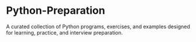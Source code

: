 # Python-Preparation
A curated collection of Python programs, exercises, and examples designed for learning, practice, and interview preparation.
